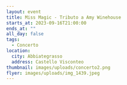 ```yaml
---
layout: event
title: Miss Magic - Tributo a Amy Winehouse
starts_at: 2023-09-16T21:00:00
ends_at: ""
all_day: false
tags:
  - Concerto
location:
  city: Abbiategrasso
  address: Castello Visconteo
thumbnail: images/uploads/concerto2.png
flyer: images/uploads/img_1439.jpeg
---
```

